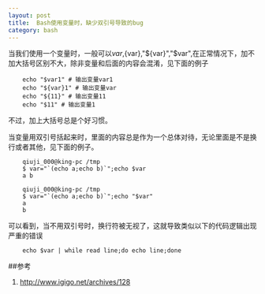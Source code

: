 ```yaml
---
layout: post
title:  Bash使用变量时，缺少双引号导致的bug
category: bash
---
```


当我们使用一个变量时，一般可以$var,${var},"${var}","$var",在正常情况下，加不加大括号区别不大，除非变量和后面的内容会混淆，见下面的例子

		echo "$var1" # 输出变量var1
		echo "${var}1" # 输出变量var
		echo "${11}" # 输出变量11
		echo "$11" # 输出变量1

不过，加上大括号总是个好习惯。

当变量用双引号括起来时，里面的内容总是作为一个总体对待，无论里面是不是换行或者其他，见下面的例子。

		qiuji_000@king-pc /tmp
		$ var="`(echo a;echo b)`";echo $var
		a b

		qiuji_000@king-pc /tmp
		$ var="`(echo a;echo b)`";echo "$var"
		a
		b

可以看到，当不用双引号时，换行符被无视了，这就导致类似以下的代码逻辑出现严重的错误

		echo $var | while read line;do echo line;done

##参考
1. <http://www.igigo.net/archives/128>
